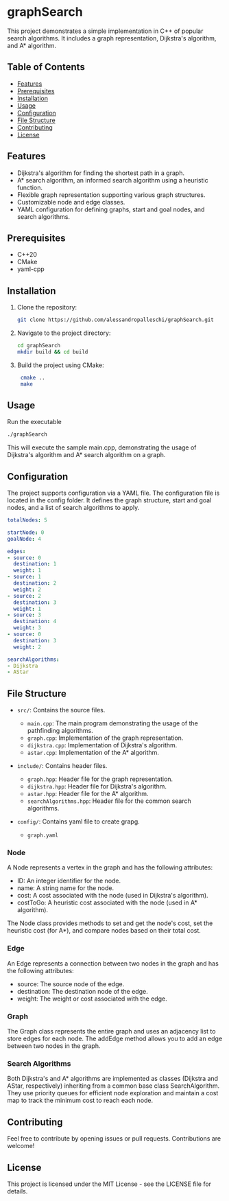 # graphSearch
This project demonstrates a simple implementation in C++ of popular search algorithms. It includes a graph representation, Dijkstra's algorithm, and A* algorithm.

## Table of Contents

- [Features](#features)
- [Prerequisites](#prerequisites)
- [Installation](#installation)
- [Usage](#usage)
- [Configuration](#configuration)
- [File Structure](#file-structure)
- [Contributing](#contributing)
- [License](#license)

## Features

- Dijkstra's algorithm for finding the shortest path in a graph.
- A* search algorithm, an informed search algorithm using a heuristic function.
- Flexible graph representation supporting various graph structures.
- Customizable node and edge classes.
- YAML configuration for defining graphs, start and goal nodes, and search algorithms.

## Prerequisites

- C++20
- CMake
- yaml-cpp

## Installation

1. Clone the repository:

   ```bash
   git clone https://github.com/alessandropalleschi/graphSearch.git

2. Navigate to the project directory:
   ```bash
   cd graphSearch
   mkdir build && cd build

3. Build the project using CMake:
   ```bash
    cmake ..
    make
## Usage

Run the executable
   ```bash
   ./graphSearch
```
This will execute the sample main.cpp, demonstrating the usage of Dijkstra's algorithm and A* search algorithm on a graph.

## Configuration

The project supports configuration via a YAML file. The configuration file is located in the config folder. It defines the graph structure, start and goal nodes, and a list of search algorithms to apply.
  ```yaml
totalNodes: 5

startNode: 0
goalNode: 4

edges:
  - source: 0
    destination: 1
    weight: 1
  - source: 1
    destination: 2
    weight: 2
  - source: 2
    destination: 3
    weight: 1
  - source: 3
    destination: 4
    weight: 3
  - source: 0
    destination: 3
    weight: 2

searchAlgorithms:
  - Dijkstra
  - AStar
```
## File Structure

- `src/`: Contains the source files.
  - `main.cpp`: The main program demonstrating the usage of the pathfinding algorithms.
  - `graph.cpp`: Implementation of the graph representation.
  - `dijkstra.cpp`: Implementation of Dijkstra's algorithm.
  - `astar.cpp`: Implementation of the A* algorithm.

- `include/`: Contains header files.
  - `graph.hpp`: Header file for the graph representation.
  - `dijkstra.hpp`: Header file for Dijkstra's algorithm.
  - `astar.hpp`: Header file for the A* algorithm.
  - `searchAlgorithms.hpp`: Header file for the common search algorithms.
- `config/`: Contains yaml file to create grapg.
  - `graph.yaml`
 
### Node
   A Node represents a vertex in the graph and has the following attributes:

   - ID: An integer identifier for the node.
   - name: A string name for the node.
   - cost: A cost associated with the node (used in Dijkstra's algorithm).
   - costToGo: A heuristic cost associated with the node (used in A* algorithm).

   The Node class provides methods to set and get the node's cost, set the heuristic cost (for A*), and compare nodes based on their total cost.

### Edge
   An Edge represents a connection between two nodes in the graph and has the following attributes:

   - source: The source node of the edge.
   - destination: The destination node of the edge.
   - weight: The weight or cost associated with the edge.
### Graph
The Graph class represents the entire graph and uses an adjacency list to store edges for each node. The addEdge method allows you to add an edge between two nodes in the graph.

### Search Algorithms
Both Dijkstra's and A* algorithms are implemented as classes (Dijkstra and AStar, respectively) inheriting from a common base class SearchAlgorithm. They use priority queues for efficient node exploration and maintain a cost map to track the minimum cost to reach each node.


## Contributing
Feel free to contribute by opening issues or pull requests. Contributions are welcome!
## License
This project is licensed under the MIT License - see the LICENSE file for details.




